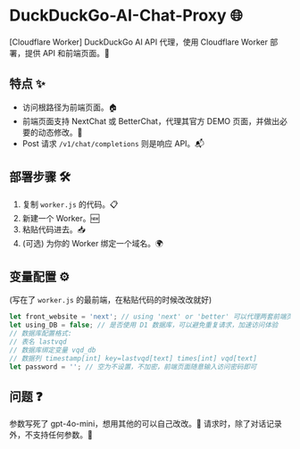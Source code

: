# DuckDuckGo-AI-Chat-Proxy 🌐

[Cloudflare Worker] DuckDuckGo AI API 代理，使用 Cloudflare Worker 部署，提供 API 和前端页面。🚀

## 特点 ✨
- 访问根路径为前端页面。🏠
- 前端页面支持 NextChat 或 BetterChat，代理其官方 DEMO 页面，并做出必要的动态修改。🔄
- Post 请求 `/v1/chat/completions` 则是响应 API。📬

## 部署步骤 🛠️
1. 复制 `worker.js` 的代码。📋
2. 新建一个 Worker。🆕
3. 粘贴代码进去。📥
4. (可选) 为你的 Worker 绑定一个域名。🌍

## 变量配置 ⚙️
(写在了 `worker.js` 的最前端，在粘贴代码的时候改改就好)
```javascript
let front_website = 'next'; // using 'next' or 'better' 可以代理两套前端页面
let using_DB = false; // 是否使用 D1 数据库，可以避免重复请求，加速访问体验
// 数据库配置格式:
// 表名 lastvqd
// 数据库绑定变量 vqd_db
// 数据列 timestamp[int] key=lastvqd[text] times[int] vqd[text]
let password = ''; // 空为不设置，不加密，前端页面随意输入访问密码即可
```
## 问题 ❓
参数写死了 gpt-4o-mini，想用其他的可以自己改改。🔧
请求时，除了对话记录外，不支持任何参数。🚫
